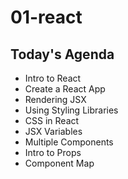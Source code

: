 # 01-react

## Today's Agenda

- Intro to React
- Create a React App
- Rendering JSX
- Using Styling Libraries
- CSS in React
- JSX Variables
- Multiple Components
- Intro to Props
- Component Map